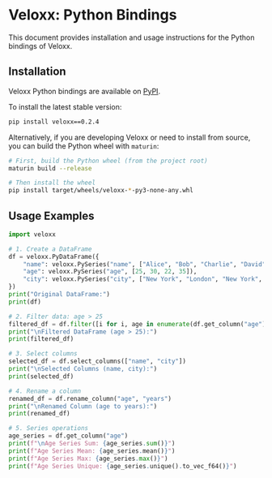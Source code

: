 # Veloxx: Python Bindings

This document provides installation and usage instructions for the Python bindings of Veloxx.

## Installation

Veloxx Python bindings are available on [PyPI](https://pypi.org/project/veloxx/).

To install the latest stable version:

```bash
pip install veloxx==0.2.4
```

Alternatively, if you are developing Veloxx or need to install from source, you can build the Python wheel with `maturin`:

```bash
# First, build the Python wheel (from the project root)
maturin build --release

# Then install the wheel
pip install target/wheels/veloxx-*-py3-none-any.whl
```

## Usage Examples

```python
import veloxx

# 1. Create a DataFrame
df = veloxx.PyDataFrame({
    "name": veloxx.PySeries("name", ["Alice", "Bob", "Charlie", "David"]),
    "age": veloxx.PySeries("age", [25, 30, 22, 35]),
    "city": veloxx.PySeries("city", ["New York", "London", "New York", "Paris"]),
})
print("Original DataFrame:")
print(df)

# 2. Filter data: age > 25
filtered_df = df.filter([i for i, age in enumerate(df.get_column("age").to_vec_f64()) if age > 25])
print("\nFiltered DataFrame (age > 25):")
print(filtered_df)

# 3. Select columns
selected_df = df.select_columns(["name", "city"])
print("\nSelected Columns (name, city):")
print(selected_df)

# 4. Rename a column
renamed_df = df.rename_column("age", "years")
print("\nRenamed Column (age to years):")
print(renamed_df)

# 5. Series operations
age_series = df.get_column("age")
print(f"\nAge Series Sum: {age_series.sum()}")
print(f"Age Series Mean: {age_series.mean()}")
print(f"Age Series Max: {age_series.max()}")
print(f"Age Series Unique: {age_series.unique().to_vec_f64()}")
```

```